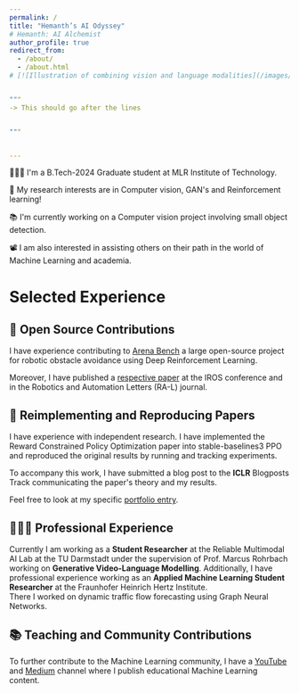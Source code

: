 ```yaml
---
permalink: /
title: "Hemanth’s AI Odyssey"
# Hemanth: AI Alchemist
author_profile: true
redirect_from:
  - /about/
  - /about.html
# [![Illustration of combining vision and language modalities](/images/image_to_text_vis.png){: .align-right width="300px"}] : You can add images   -> This should go after the lines


"""
-> This should go after the lines


"""


---
```


👨🏻‍💻 I'm a B.Tech-2024 Graduate student at MLR Institute of Technology.

🔬 My research interests are in Computer vision, GAN's and Reinforcement learning!

📚 I'm currently working on a Computer vision project involving small object detection.

📽️ I am also interested in assisting others on their path in the world of Machine Learning and academia.

# Selected Experience

## 🤖 Open Source Contributions

I have experience contributing to [Arena Bench](https://github.com/Arena-Rosnav) a large open-source project for robotic obstacle avoidance using Deep Reinforcement Learning.

Moreover, I have published a [respective paper](https://sudo-boris.github.io/publication/2022-Arena-Bench) at the IROS conference and in the Robotics and Automation Letters (RA-L) journal.

## 📜 Reimplementing and Reproducing Papers

I have experience with independent research. I have implemented the Reward Constrained Policy Optimization paper into stable-baselines3 PPO and reproduced the original results by running and tracking experiments.

To accompany this work, I have submitted a blog post to the **ICLR** Blogposts Track communicating the paper's theory and my results.

Feel free to look at my specific [portfolio entry](https://sudo-boris.github.io/portfolio/RCPPO/).

## 👨🏻‍🔬 Professional Experience

Currently I am working as a **Student Researcher** at the Reliable Multimodal AI Lab at the TU Darmstadt under the supervision of Prof. Marcus Rohrbach working on **Generative Video-Language Modelling**.
Additionally, I have professional experience working as an **Applied Machine Learning Student Researcher** at the Fraunhofer Heinrich Hertz Institute. \
There I worked on dynamic traffic flow forecasting using Graph Neural Networks.

## 📚 Teaching and Community Contributions

To further contribute to the Machine Learning community, I have a [YouTube](https://www.youtube.com/@borismeinardus) and [Medium](https://medium.com/@boris.meinardus) channel where I publish educational Machine Learning content.
